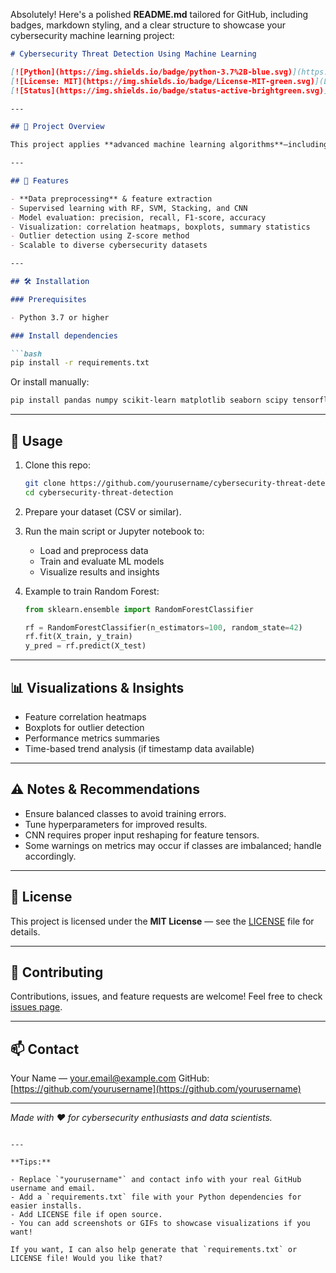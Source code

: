Absolutely! Here's a polished **README.md** tailored for GitHub, including badges, markdown styling, and a clear structure to showcase your cybersecurity machine learning project:

````markdown
# Cybersecurity Threat Detection Using Machine Learning

[![Python](https://img.shields.io/badge/python-3.7%2B-blue.svg)](https://www.python.org/)
[![License: MIT](https://img.shields.io/badge/License-MIT-green.svg)](LICENSE)
[![Status](https://img.shields.io/badge/status-active-brightgreen.svg)]()

---

## 📖 Project Overview

This project applies **advanced machine learning algorithms**—including **Random Forest**, **Support Vector Machine (SVM)**, **Stacking Classifier**, and **Convolutional Neural Networks (CNN)**—to enhance cybersecurity threat detection. The framework integrates multiple techniques to improve accuracy, robustness, and interpretability for threat identification.

---

## 🚀 Features

- **Data preprocessing** & feature extraction
- Supervised learning with RF, SVM, Stacking, and CNN
- Model evaluation: precision, recall, F1-score, accuracy
- Visualization: correlation heatmaps, boxplots, summary statistics
- Outlier detection using Z-score method
- Scalable to diverse cybersecurity datasets

---

## 🛠️ Installation

### Prerequisites

- Python 3.7 or higher

### Install dependencies

```bash
pip install -r requirements.txt
````

Or install manually:

```bash
pip install pandas numpy scikit-learn matplotlib seaborn scipy tensorflow
```

---

## 📂 Usage

1. Clone this repo:

   ```bash
   git clone https://github.com/yourusername/cybersecurity-threat-detection.git
   cd cybersecurity-threat-detection
   ```

2. Prepare your dataset (CSV or similar).

3. Run the main script or Jupyter notebook to:

   * Load and preprocess data
   * Train and evaluate ML models
   * Visualize results and insights

4. Example to train Random Forest:

   ```python
   from sklearn.ensemble import RandomForestClassifier

   rf = RandomForestClassifier(n_estimators=100, random_state=42)
   rf.fit(X_train, y_train)
   y_pred = rf.predict(X_test)
   ```

---

## 📊 Visualizations & Insights

* Feature correlation heatmaps
* Boxplots for outlier detection
* Performance metrics summaries
* Time-based trend analysis (if timestamp data available)

---

## ⚠️ Notes & Recommendations

* Ensure balanced classes to avoid training errors.
* Tune hyperparameters for improved results.
* CNN requires proper input reshaping for feature tensors.
* Some warnings on metrics may occur if classes are imbalanced; handle accordingly.

---

## 📝 License

This project is licensed under the **MIT License** — see the [LICENSE](LICENSE) file for details.

---

## 🤝 Contributing

Contributions, issues, and feature requests are welcome! Feel free to check [issues page](https://github.com/yourusername/cybersecurity-threat-detection/issues).

---

## 📫 Contact

Your Name — [your.email@example.com](mailto:your.email@example.com)
GitHub: [https://github.com/yourusername](https://github.com/yourusername)

---

*Made with ❤️ for cybersecurity enthusiasts and data scientists.*

```

---

**Tips:**

- Replace `"yourusername"` and contact info with your real GitHub username and email.
- Add a `requirements.txt` file with your Python dependencies for easier installs.
- Add LICENSE file if open source.
- You can add screenshots or GIFs to showcase visualizations if you want!

If you want, I can also help generate that `requirements.txt` or LICENSE file! Would you like that?
```
